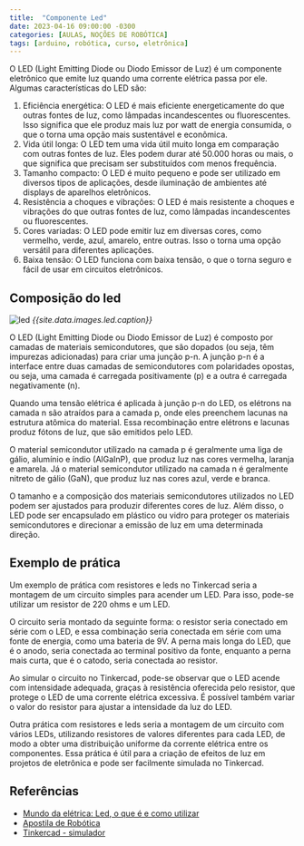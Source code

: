 ```yaml
---
title:  "Componente Led"
date: 2023-04-16 09:00:00 -0300
categories: [AULAS, NOÇÕES DE ROBÓTICA]
tags: [arduino, robótica, curso, eletrônica]
---
```

O LED (Light Emitting Diode ou Diodo Emissor de Luz) é um componente eletrônico que emite luz quando uma corrente elétrica passa por ele. Algumas características do LED são:

1. Eficiência energética: O LED é mais eficiente energeticamente do que outras fontes de luz, como lâmpadas incandescentes ou fluorescentes. Isso significa que ele produz mais luz por watt de energia consumida, o que o torna uma opção mais sustentável e econômica.
2. Vida útil longa: O LED tem uma vida útil muito longa em comparação com outras fontes de luz. Eles podem durar até 50.000 horas ou mais, o que significa que precisam ser substituídos com menos frequência.
3. Tamanho compacto: O LED é muito pequeno e pode ser utilizado em diversos tipos de aplicações, desde iluminação de ambientes até displays de aparelhos eletrônicos.
4. Resistência a choques e vibrações: O LED é mais resistente a choques e vibrações do que outras fontes de luz, como lâmpadas incandescentes ou fluorescentes.
5. Cores variadas: O LED pode emitir luz em diversas cores, como vermelho, verde, azul, amarelo, entre outras. Isso o torna uma opção versátil para diferentes aplicações.
6. Baixa tensão: O LED funciona com baixa tensão, o que o torna seguro e fácil de usar em circuitos eletrônicos.

## Composição do led

![led]({{site.data.images.led.link}})
_{{site.data.images.led.caption}}_

O LED (Light Emitting Diode ou Diodo Emissor de Luz) é composto por camadas de materiais semicondutores, que são dopados (ou seja, têm impurezas adicionadas) para criar uma junção p-n. A junção p-n é a interface entre duas camadas de semicondutores com polaridades opostas, ou seja, uma camada é carregada positivamente (p) e a outra é carregada negativamente (n).

Quando uma tensão elétrica é aplicada à junção p-n do LED, os elétrons na camada n são atraídos para a camada p, onde eles preenchem lacunas na estrutura atômica do material. Essa recombinação entre elétrons e lacunas produz fótons de luz, que são emitidos pelo LED.

O material semicondutor utilizado na camada p é geralmente uma liga de gálio, alumínio e índio (AlGaInP), que produz luz nas cores vermelha, laranja e amarela. Já o material semicondutor utilizado na camada n é geralmente nitreto de gálio (GaN), que produz luz nas cores azul, verde e branca.

O tamanho e a composição dos materiais semicondutores utilizados no LED podem ser ajustados para produzir diferentes cores de luz. Além disso, o LED pode ser encapsulado em plástico ou vidro para proteger os materiais semicondutores e direcionar a emissão de luz em uma determinada direção.

## Exemplo de prática

Um exemplo de prática com resistores e leds no Tinkercad seria a montagem de um circuito simples para acender um LED. Para isso, pode-se utilizar um resistor de 220 ohms e um LED.

O circuito seria montado da seguinte forma: o resistor seria conectado em série com o LED, e essa combinação seria conectada em série com uma fonte de energia, como uma bateria de 9V. A perna mais longa do LED, que é o anodo, seria conectada ao terminal positivo da fonte, enquanto a perna mais curta, que é o catodo, seria conectada ao resistor.

Ao simular o circuito no Tinkercad, pode-se observar que o LED acende com intensidade adequada, graças à resistência oferecida pelo resistor, que protege o LED de uma corrente elétrica excessiva. É possível também variar o valor do resistor para ajustar a intensidade da luz do LED.

Outra prática com resistores e leds seria a montagem de um circuito com vários LEDs, utilizando resistores de valores diferentes para cada LED, de modo a obter uma distribuição uniforme da corrente elétrica entre os componentes. Essa prática é útil para a criação de efeitos de luz em projetos de eletrônica e pode ser facilmente simulada no Tinkercad.

## Referências

- [Mundo da elétrica: Led, o que é e como utilizar](https://www.mundodaeletrica.com.br/led-o-que-e-e-como-utilizar/)
- [Apostila de Robótica]({{site.data.references.apostilas.informatica[3].link}})
- [Tinkercad - simulador](https://www.tinkercad.com/)

